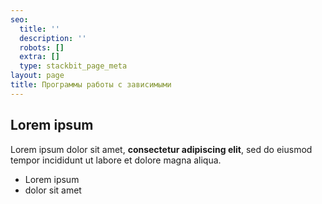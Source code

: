 ```yaml
---
seo:
  title: ''
  description: ''
  robots: []
  extra: []
  type: stackbit_page_meta
layout: page
title: Программы работы с зависимыми
---
```

## Lorem ipsum

Lorem ipsum dolor sit amet, **consectetur adipiscing elit**, sed do eiusmod tempor incididunt ut labore et dolore magna aliqua.

- Lorem ipsum
- dolor sit amet